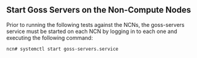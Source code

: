 ## Start Goss Servers on the Non-Compute Nodes

Prior to running the following tests against the NCNs, the goss-servers service must be started on each NCN by logging in
to each one and executing the following command:

```bash
ncn# systemctl start goss-servers.service
```